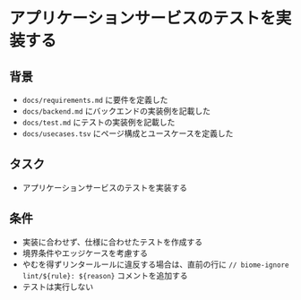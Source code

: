 # アプリケーションサービスのテストを実装する

## 背景

- `docs/requirements.md` に要件を定義した
- `docs/backend.md` にバックエンドの実装例を記載した
- `docs/test.md` にテストの実装例を記載した
- `docs/usecases.tsv` にページ構成とユースケースを定義した

## タスク

- アプリケーションサービスのテストを実装する

## 条件

- 実装に合わせず、仕様に合わせたテストを作成する
- 境界条件やエッジケースを考慮する
- やむを得ずリンタールールに違反する場合は、直前の行に `// biome-ignore lint/${rule}: ${reason}` コメントを追加する
- テストは実行しない
